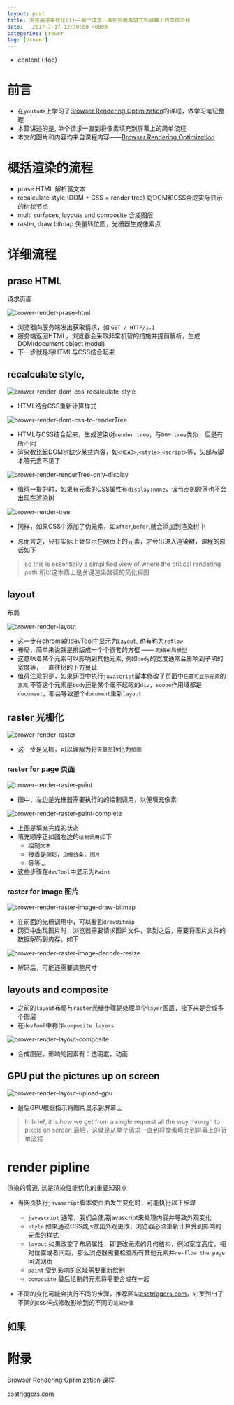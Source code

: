 ```yaml
---
layout: post
title: 浏览器渲染优化(1)——单个请求一直到将像素填充到屏幕上的简单流程
date:   2017-7-17 12:30:00 +0800
categories: brower 
tag: [brower]
---
```


* content
{:toc}
 
# 前言

- 在`youtude`上学习了[Browser Rendering Optimization][1]的课程，做学习笔记整理
- 本篇讲述的是, 单个请求一直到将像素填充到屏幕上的简单流程
- 本文的图片和内容均来自课程内容——[Browser Rendering Optimization][1]


# 概括渲染的流程

- prase HTML 解析富文本
- recalculate style (DOM + CSS = render tree) 将DOM和CSS合成实际显示的树状节点
- multi surfaces, layouts and composite 合成图层
- raster, draw bitmap 矢量转位图，光栅器生成像素点

# 详细流程

## prase HTML

请求页面

![brower-render-prase-html](https://raw.githubusercontent.com/lightfish-zhang/media-library/master/image/201707/brower-render-prase-html.png)

- 浏览器向服务端发出获取请求，如 `GET / HTTP/1.1`
- 服务端返回HTML，浏览器会采取非常机智的措施并提前解析，生成DOM(document object model)
- 下一步就是将HTML与CSS结合起来

## recalculate style, 

![brower-render-dom-css-recalculate-style](https://raw.githubusercontent.com/lightfish-zhang/media-library/master/image/201707/brower-render-dom-css-recalculate-style.png)

- HTML结合CSS重新计算样式

![brower-render-dom-css-to-renderTree](https://raw.githubusercontent.com/lightfish-zhang/media-library/master/image/201707/brower-render-dom-css-to-renderTree.png)

- HTML与CSS结合起来，生成渲染树`render tree`，与`DOM tree`类似，但是有所不同
- 渲染数比起DOM树缺少某些内容，如`<HEAD>`,`<style>`,`<script>`等，头部与脚本等元素不见了

![brower-render-renderTree-only-display](https://raw.githubusercontent.com/lightfish-zhang/media-library/master/image/201707/brower-render-renderTree-only-display.png)

- 值得一提的时，如果有元素的CSS属性有`display:none`，该节点的段落也不会出现在渲染树


![brower-render-tree](https://raw.githubusercontent.com/lightfish-zhang/media-library/master/image/201707/brower-render-tree.png)

- 同样，如果CSS中添加了伪元素，如`after`,`befor`,就会添加到渲染树中

- 总而言之，只有实际上会显示在网页上的元素，才会出进入渲染树，课程的原话如下

> so this is essentially a simplified view of where the critical rendering path
> 所以这本质上是关键渲染路径的简化视图

## layout

布局

![brower-render-layout](https://raw.githubusercontent.com/lightfish-zhang/media-library/master/image/201707/brower-render-layout.png)

- 这一步在chrome的devTool中显示为`Layout`, 也有称为`reflow`
- 布局，简单来说就是排版成一个个嵌套的方框 —— `网络布局模型`
- 这意味着某个元素可以影响到其他元素, 例如`body`的宽度通常会影响到子项的宽度等，一直往树的下方蔓延
- 值得注意的是，如果网页中执行`javascript`脚本修改了页面中`任意可显示元素`的`宽高`,不管这个元素是`body`还是某个毫不起眼的`div`，`scope`作用域都是`document`，都会导致整个`document`重新`layout` 

## raster 光栅化

![brower-render-raster](https://raw.githubusercontent.com/lightfish-zhang/media-library/master/image/201707/brower-render-raster.png)

- 这一步是光栅，可以理解为将`矢量图`转化为`位图`
### raster for page 页面

![brower-render-raster-paint](https://raw.githubusercontent.com/lightfish-zhang/media-library/master/image/201707/brower-render-raster-paint.png)


- 图中，左边是光栅器需要执行的的绘制调用，以便填充像素

![brower-render-raster-paint-complete](https://raw.githubusercontent.com/lightfish-zhang/media-library/master/image/201707/brower-render-raster-paint-complete.png)

- 上图是填充完成的状态
- 填充顺序正如图左边的`绘制调用`如下
    + 绘制`文本`
    + 接着是`阴影`，`边框线条`，`图片`
    + 等等。。
- 这些步骤在`devTool`中显示为`Paint`

### raster for image 图片

![brower-render-raster-image-draw-bitmap](https://raw.githubusercontent.com/lightfish-zhang/media-library/master/image/201707/brower-render-raster-image-draw-bitmap.png)

- 在前面的光栅调用中，可以看到`drawBitmap`
- 网页中出现图片时，浏览器需要请求图片文件，拿到之后，需要将图片文件的数据解码到内存，如下

![brower-render-raster-image-decode-resize](https://raw.githubusercontent.com/lightfish-zhang/media-library/master/image/201707/brower-render-raster-image-decode-resize.png)

- 解码后，可能还需要调整尺寸

## layouts and composite

- 之前的`layout`布局与`raster`光栅步骤是处理单个`layer`图层，接下来是合成多个图层
- 在`devTool`中称作`composite layers`

![brower-render-layout-composite](https://raw.githubusercontent.com/lightfish-zhang/media-library/master/image/201707/brower-render-layout-composite.png)

- 合成图层，影响的因素有：透明度，动画

## GPU put the pictures up on screen

![brower-render-layout-upload-gpu](https://raw.githubusercontent.com/lightfish-zhang/media-library/master/image/201707/brower-render-layout-upload-gpu.png)

- 最后GPU根据指示将图片显示到屏幕上

> In brief, it is how we get from a single request all the way through to pixels on screen
> 最后，这就是从单个请求一直到将像素填充到屏幕上的简单流程

# render pipline

渲染的管道, 这是渲染性能优化的重要知识点

- 当网页执行`javascript`脚本使页面发生变化时，可能执行以下步骤

    + `javascript` 通常，我们会使用javascript来处理内容并导致外观变化
    + `style` 如果通过CSS或js做出外观更改，浏览器必须重新计算受到影响的元素的样式
    + `layout` 如果改变了布局属性，即更改元素的几何结构，例如宽度高度，相对位置或者间距，那么浏览器需要检查所有其他元素并`re-flow the page`回流网页
    + `paint` 受到影响的区域需要重新绘制
    + `composite` 最后绘制的元素将需要合成在一起

- 不同的变化可能会执行不同的步骤，推荐网站[csstriggers.com][2]，它罗列出了不同的css样式修改影响到的不同的`渲染步骤`

## 如果

## 

# 附录

[1]:https://www.youtube.com/watch?v=hHvPD9m6ovM&index=2&list=PLAwxTw4SYaPl09X4Rljhy7dZinRCzbHz6

[2]:https://csstriggers.com/

[Browser Rendering Optimization 课程][1]

[csstriggers.com][2]